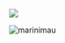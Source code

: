 <p align="left">
  <img align="center" src="https://github-readme-stats.vercel.app/api?username=marinimau&show_icons=true&count_private=true alt="marinimau" />
  <p align="left"> <img src="https://komarev.com/ghpvc/?username=marinimau&color=brightgreen&style=flat-square" alt="marinimau" /> </p>

</p>


